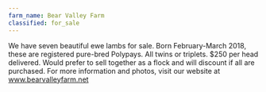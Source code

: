 ```yaml
---
farm_name: Bear Valley Farm
classified: for_sale
---
```


We have seven beautiful ewe lambs for sale. Born February-March 2018, these are registered pure-bred Polypays. All twins or triplets. $250 per head delivered. Would prefer to sell together as a flock and will discount if all are purchased. For more information and photos, visit our website at www.bearvalleyfarm.net
